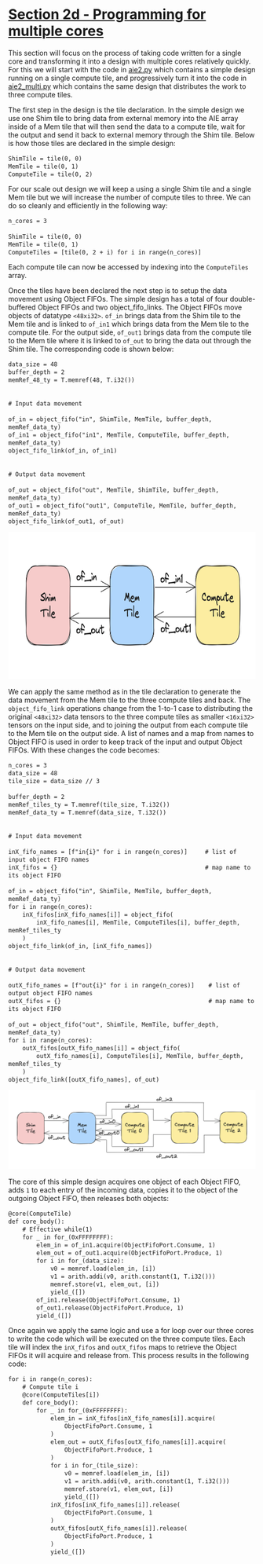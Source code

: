<!---//===- README.md ---------------------------------------*- Markdown -*-===//
//
// This file is licensed under the Apache License v2.0 with LLVM Exceptions.
// See https://llvm.org/LICENSE.txt for license information.
// SPDX-License-Identifier: Apache-2.0 WITH LLVM-exception
//
// Copyright (C) 2024, Advanced Micro Devices, Inc.
// 
//===----------------------------------------------------------------------===//-->

# <ins>Section 2d - Programming for multiple cores</ins>

This section will focus on the process of taking code written for a single core and transforming it into a design with multiple cores relatively quickly. For this we will start with the code in [aie2.py](./aie2.py) which contains a simple design running on a single compute tile, and progressively turn it into the code in [aie2_multi.py](./aie2_multi.py) which contains the same design that distributes the work to three compute tiles.

The first step in the design is the tile declaration. In the simple design we use one Shim tile to bring data from external memory into the AIE array inside of a Mem tile that will then send the data to a compute tile, wait for the output and send it back to external memory through the Shim tile. Below is how those tiles are declared in the simple design:
```
ShimTile = tile(0, 0)
MemTile = tile(0, 1)
ComputeTile = tile(0, 2)
```
For our scale out design we will keep a using a single Shim tile and a single Mem tile but we will increase the number of compute tiles to three. We can do so cleanly and efficiently in the following way:
```
n_cores = 3

ShimTile = tile(0, 0)
MemTile = tile(0, 1)
ComputeTiles = [tile(0, 2 + i) for i in range(n_cores)]
```
Each compute tile can now be accessed by indexing into the `ComputeTiles` array.

Once the tiles have been declared the next step is to setup the data movement using Object FIFOs. The simple design has a total of four double-buffered Object FIFOs and two object_fifo_links. The Object FIFOs move objects of datatype `<48xi32>`. `of_in` brings data from the Shim tile to the Mem tile and is linked to `of_in1` which brings data from the Mem tile to the compute tile. For the output side, `of_out1` brings data from the compute tile to the Mem tile where it is linked to `of_out` to bring the data out through the Shim tile. The corresponding code is shown below:
```
data_size = 48
buffer_depth = 2
memRef_48_ty = T.memref(48, T.i32())


# Input data movement

of_in = object_fifo("in", ShimTile, MemTile, buffer_depth, memRef_data_ty)
of_in1 = object_fifo("in1", MemTile, ComputeTile, buffer_depth, memRef_data_ty)
object_fifo_link(of_in, of_in1)


# Output data movement

of_out = object_fifo("out", MemTile, ShimTile, buffer_depth, memRef_data_ty)
of_out1 = object_fifo("out1", ComputeTile, MemTile, buffer_depth, memRef_data_ty)
object_fifo_link(of_out1, of_out)
```

<img src="../../assets/SimpleDesign.png" height="300">

We can apply the same method as in the tile declaration to generate the data movement from the Mem tile to the three compute tiles and back. The `object_fifo_link` operations change from the 1-to-1 case to distributing the original `<48xi32>` data tensors to the three compute tiles as smaller `<16xi32>` tensors on the input side, and to joining the output from each compute tile to the Mem tile on the output side. A list of names and a map from names to Object FIFO is used in order to keep track of the input and output Object FIFOs. With these changes the code becomes:
```
n_cores = 3
data_size = 48
tile_size = data_size // 3

buffer_depth = 2
memRef_tiles_ty = T.memref(tile_size, T.i32())
memRef_data_ty = T.memref(data_size, T.i32())


# Input data movement

inX_fifo_names = [f"in{i}" for i in range(n_cores)]     # list of input object FIFO names
inX_fifos = {}                                          # map name to its object FIFO

of_in = object_fifo("in", ShimTile, MemTile, buffer_depth, memRef_data_ty)
for i in range(n_cores):
    inX_fifos[inX_fifo_names[i]] = object_fifo(
        inX_fifo_names[i], MemTile, ComputeTiles[i], buffer_depth, memRef_tiles_ty
    )
object_fifo_link(of_in, [inX_fifo_names])


# Output data movement

outX_fifo_names = [f"out{i}" for i in range(n_cores)]    # list of output object FIFO names
outX_fifos = {}                                          # map name to its object FIFO

of_out = object_fifo("out", ShimTile, MemTile, buffer_depth, memRef_data_ty)
for i in range(n_cores):
    outX_fifos[outX_fifo_names[i]] = object_fifo(
        outX_fifo_names[i], ComputeTiles[i], MemTile, buffer_depth, memRef_tiles_ty
    )
object_fifo_link([outX_fifo_names], of_out)
```

<img src="../../assets/MultiDesign.png" width="1000">

The core of this simple design acquires one object of each Object FIFO, adds `1` to each entry of the incoming data, copies it to the object of the outgoing Object FIFO, then releases both objects:
```
@core(ComputeTile)
def core_body():
    # Effective while(1)
    for _ in for_(0xFFFFFFFF):
        elem_in = of_in1.acquire(ObjectFifoPort.Consume, 1)
        elem_out = of_out1.acquire(ObjectFifoPort.Produce, 1)
        for i in for_(data_size):
            v0 = memref.load(elem_in, [i])
            v1 = arith.addi(v0, arith.constant(1, T.i32()))
            memref.store(v1, elem_out, [i])
            yield_([])
        of_in1.release(ObjectFifoPort.Consume, 1)
        of_out1.release(ObjectFifoPort.Produce, 1)
        yield_([])
```
Once again we apply the same logic and use a for loop over our three cores to write the code which will be executed on the three compute tiles. Each tile will index the `inX_fifos` and `outX_fifos` maps to retrieve the Object FIFOs it will acquire and release from. This process results in the following code:
```
for i in range(n_cores):
    # Compute tile i
    @core(ComputeTiles[i])
    def core_body():
        for _ in for_(0xFFFFFFFF):
            elem_in = inX_fifos[inX_fifo_names[i]].acquire(
                ObjectFifoPort.Consume, 1
            )
            elem_out = outX_fifos[outX_fifo_names[i]].acquire(
                ObjectFifoPort.Produce, 1
            )
            for i in for_(tile_size):
                v0 = memref.load(elem_in, [i])
                v1 = arith.addi(v0, arith.constant(1, T.i32()))
                memref.store(v1, elem_out, [i])
                yield_([])
            inX_fifos[inX_fifo_names[i]].release(
                ObjectFifoPort.Consume, 1
            )
            outX_fifos[outX_fifo_names[i]].release(
                ObjectFifoPort.Produce, 1
            )
            yield_([])
```
